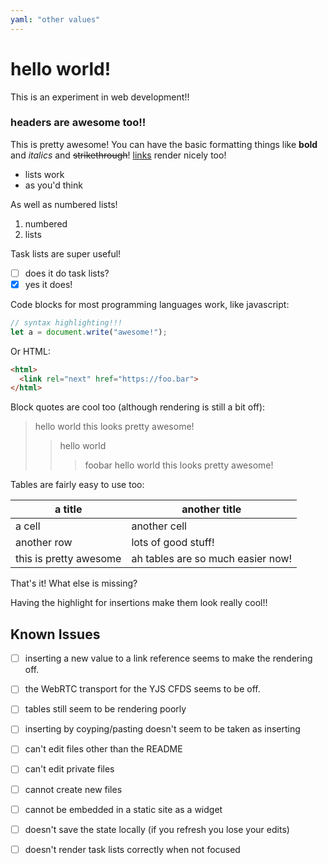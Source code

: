 ```yaml
---
yaml: "other values"
---
```


# hello world!

This is an experiment in web development!!

### headers are awesome too!!

This is pretty awesome! You can have the basic formatting things like **bold** and *italics* and ~~strikethrough~~! [links](another-link.md) render nicely too!

* lists work 
* as you'd think

As well as numbered lists!

1. numbered
2. lists

Task lists are super useful!

- [ ] does it do task lists?
- [x] yes it does!

Code blocks for most programming languages work, like javascript:

```javascript
// syntax highlighting!!!
let a = document.write("awesome!");
```

Or HTML:

```html
<html>
  <link rel="next" href="https://foo.bar">
</html>
```

Block quotes are cool too (although rendering is still a bit off):

> hello world
> this looks pretty awesome!
>> hello world
>>> foobar
> hello world
> this looks pretty awesome!

Tables are fairly easy to use too:

| a title | another title |
| ------- | ------- |
| a cell   | another cell  |
| another row|  lots of good stuff!  |
| this is pretty awesome|  ah tables are so much easier now!  |

That's it! What else is missing?

Having the highlight for insertions make them look really cool!!

## Known Issues

- [ ] inserting a new value to a link reference seems to make the rendering off.
- [ ] the WebRTC transport for the YJS CFDS seems to be off.
- [ ] tables still seem to be rendering poorly
- [ ] inserting by coyping/pasting doesn't seem to be taken as inserting
- [ ] can't edit files other than the README
- [ ] can't edit private files
- [ ] cannot create new files
- [ ] cannot be embedded in a static site as a widget 
- [ ] doesn't save the state locally (if you refresh you lose your edits)
- [ ] doesn't render task lists correctly when not focused

